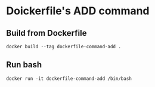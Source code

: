 # Doickerfile's ADD command

## Build from Dockerfile
`docker build --tag dockerfile-command-add .`

## Run bash
`docker run -it dockerfile-command-add /bin/bash`
